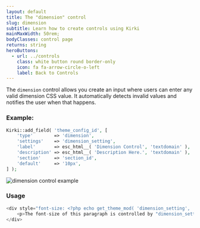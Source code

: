```yaml
---
layout: default
title: The "dimension" control
slug: dimension
subtitle: Learn how to create controls using Kirki
mainMaxWidth: 50rem;
bodyClasses: control page
returns: string
heroButtons:
  - url: ../controls
    class: white button round border-only
    icon: fa fa-arrow-circle-o-left
    label: Back to Controls
---
```


The `dimension` control allows you create an input where users can enter any valid dimension CSS value. It automatically detects invalid values and notifies the user when that happens.

### Example:

```php
Kirki::add_field( 'theme_config_id', [
	'type'        => 'dimension',
	'settings'    => 'dimension_setting',
	'label'       => esc_html__( 'Dimension Control', 'textdomain' ),
	'description' => esc_html__( 'Description Here.', 'textdomain' ),
	'section'     => 'section_id',
	'default'     => '10px',
] );
```

<img src="https://raw.githubusercontent.com/aristath/kirki/master/docs/assets/images/dimension.gif" alt="dimension control example" style="max-width:300px;">

### Usage

```php
<div style="font-size: <?php echo get_theme_mod( 'dimension_setting', '1em' ); ?>">
	<p>The font-size of this paragraph is controlled by "dimension_setting".</p>
</div>
```

